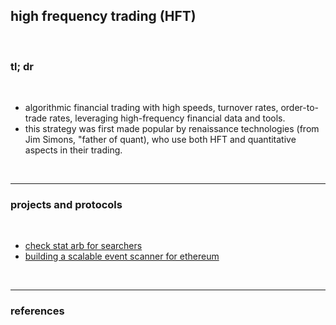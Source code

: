 ## high frequency trading (HFT)

<br>

### tl; dr

<br>

* algorithmic financial trading with high speeds, turnover rates, order-to-trade rates, leveraging high-frequency financial data and tools.
* this strategy was first made popular by renaissance technologies (from Jim Simons, "father of quant), who use both HFT and quantitative aspects in their trading.

<br>

---

### projects and protocols

<br>


* [check stat arb for searchers](https://github.com/go-outside-labs/mev-toolkit/tree/main/MEV_strategies/stat_arbs)
* [building a scalable event scanner for ethereum](https://mirror.xyz/steinkirch.eth/vSF18xcLyfXLIWwxjreRa3I_XskwgnjSc6pScegNJWI)

<br>

---

### references

<br>
